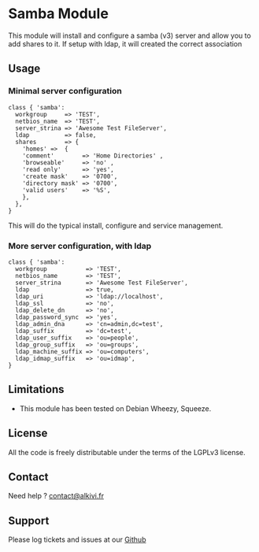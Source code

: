 # Samba Module

This module will install and configure a samba (v3) server and allow you to add shares to it.
If setup with ldap, it will created the correct association

## Usage

### Minimal server configuration

```puppet
class { 'samba': 
  workgroup     => 'TEST',
  netbios_name  => 'TEST',
  server_strina => 'Awesome Test FileServer',
  ldap          => false,
  shares        => { 
    'homes' =>  { 
    'comment'        => 'Home Directories' ,
    'browseable'     => 'no' ,
    'read only'      => 'yes',
    'create mask'    => '0700',
    'directory mask' => '0700',
    'valid users'    => '%S',
    },
  },
}
```
This will do the typical install, configure and service management.


### More server configuration, with ldap

```puppet
class { 'samba':
  workgroup           => 'TEST',
  netbios_name        => 'TEST',
  server_strina       => 'Awesome Test FileServer',
  ldap                => true,
  ldap_uri            => 'ldap://localhost',
  ldap_ssl            => 'no',
  ldap_delete_dn      => 'no',
  ldap_password_sync  => 'yes',
  ldap_admin_dna      => 'cn=admin,dc=test',
  ldap_suffix         => 'dc=test',
  ldap_user_suffix    => 'ou=people',
  ldap_group_suffix   => 'ou=groups',
  ldap_machine_suffix => 'ou=computers',
  ldap_idmap_suffix   => 'ou=idmap',
}
```

## Limitations

* This module has been tested on Debian Wheezy, Squeeze.

## License

All the code is freely distributable under the terms of the LGPLv3 license.

## Contact

Need help ? contact@alkivi.fr

## Support

Please log tickets and issues at our [Github](https://github.com/alkivi-sas/)
